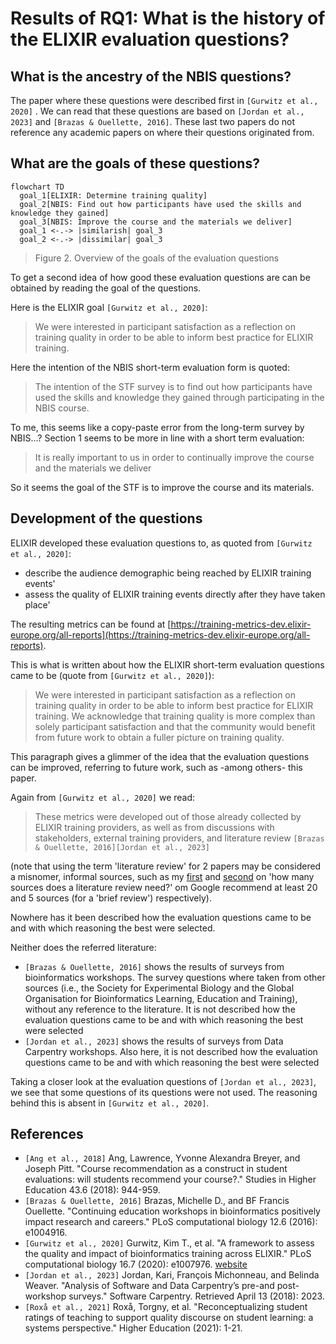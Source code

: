 # Results of RQ1: What is the history of the ELIXIR evaluation questions?

## What is the ancestry of the NBIS questions?

The paper where these questions were described first
in `[Gurwitz et al., 2020]` . We can read that these questions
are based on `[Jordan et al., 2023]` and `[Brazas & Ouellette, 2016]`.
These last two papers do not reference any academic papers on where
their questions originated from.

## What are the goals of these questions?

<!-- markdownlint-disable MD013 --><!-- Mermaid diagrams cannot be split up over lines, hence will break 80 characters per line -->

```mermaid
flowchart TD
  goal_1[ELIXIR: Determine training quality]
  goal_2[NBIS: Find out how participants have used the skills and knowledge they gained]
  goal_3[NBIS: Improve the course and the materials we deliver]
  goal_1 <-.-> |similarish| goal_3
  goal_2 <-.-> |dissimilar| goal_3
```

<!-- markdownlint-enable MD013 -->

> Figure 2. Overview of the goals of the evaluation questions

To get a second idea of how good these evaluation questions are can be
obtained by reading the goal of the questions.

Here is the ELIXIR goal `[Gurwitz et al., 2020]`:

> We were interested in participant satisfaction as a reflection on training
> quality in order to be able to inform best practice for ELIXIR training.

Here the intention of the NBIS short-term evaluation form is quoted:

> The intention of the STF survey is to find out how participants have used the
> skills and knowledge they gained through participating in the NBIS course.

To me, this seems like a copy-paste error from the long-term survey
by NBIS...? Section 1 seems to be more in line with a short term
evaluation:

> It is really important to us in order to continually
> improve the course and the materials we deliver

So it seems the goal of the STF is to improve the course and its materials.

## Development of the questions

ELIXIR developed these evaluation questions to,
as quoted from `[Gurwitz et al., 2020]`:

- describe the audience demographic being reached
  by ELIXIR training events'
- assess the quality of ELIXIR training events directly
  after they have taken place'

The resulting metrics can be found at
[https://training-metrics-dev.elixir-europe.org/all-reports](https://training-metrics-dev.elixir-europe.org/all-reports).

This is what is written about how the ELIXIR short-term
evaluation questions came to be (quote from `[Gurwitz et al., 2020]`):

> We were interested in participant satisfaction as a reflection
> on training quality in order to be able to inform best practice for ELIXIR
> training.
> We acknowledge that training quality is more complex than solely participant
> satisfaction and that the community would benefit from future work
> to obtain a fuller picture on training quality.

This paragraph gives a glimmer of the
idea that the evaluation questions can be improved, referring
to future work, such as -among others- this paper.

Again from `[Gurwitz et al., 2020]` we read:

> These metrics were developed out of those already collected by ELIXIR
> training providers, as well as from discussions with stakeholders,
> external training providers, and literature review
> `[Brazas & Ouellette, 2016][Jordan et al., 2023]`

(note that using the term 'literature review' for 2 papers may be considered
a misnomer, informal sources, such as my
[first](https://www.clrn.org/how-many-sources-do-you-need-in-a-literature-review/)
and [second](https://www.clrn.org/how-many-sources-in-a-literature-review/)
on 'how many sources does a literature review need?' om Google
recommend at least 20 and 5 sources (for a 'brief review') respectively).

Nowhere has it been described how the evaluation questions
came to be and with which reasoning the best were selected.

Neither does the referred literature:

- `[Brazas & Ouellette, 2016]` shows the results of surveys from
  bioinformatics workshops. The survey questions where
  taken from other sources (i.e., the Society for Experimental Biology
  and the Global Organisation for Bioinformatics Learning, Education and
  Training), without any reference to the literature.
  It is not described how the evaluation questions
  came to be and with which reasoning the best were selected
- `[Jordan et al., 2023]` shows the results of surveys from
  Data Carpentry workshops.
  Also here, it is not described how the evaluation questions
  came to be and with which reasoning the best were selected

Taking a closer look at the evaluation questions of `[Jordan et al., 2023]`,
we see that some questions of its questions were not used.
The reasoning behind this is absent in `[Gurwitz et al., 2020]`.

## References

- `[Ang et al., 2018]` Ang, Lawrence, Yvonne Alexandra Breyer, and Joseph Pitt.
  "Course recommendation as a construct in student evaluations:
  will students recommend your course?." Studies in Higher Education 43.6
  (2018): 944-959.
- `[Brazas & Ouellette, 2016]`
  Brazas, Michelle D., and BF Francis Ouellette.
  "Continuing education workshops in bioinformatics positively impact
 research and careers." PLoS computational biology 12.6 (2016): e1004916.
- `[Gurwitz et al., 2020]`
  Gurwitz, Kim T., et al.
  "A framework to assess the quality and impact of bioinformatics training
  across ELIXIR." PLoS computational biology 16.7 (2020): e1007976.
  [website](https://journals.plos.org/ploscompbiol/article?id=10.1371/journal.pcbi.1007976)
- `[Jordan et al., 2023]`
  Jordan, Kari, François Michonneau, and Belinda Weaver.
  "Analysis of Software and Data Carpentry’s pre-and post-workshop surveys."
  Software Carpentry. Retrieved April 13 (2018): 2023.
- `[Roxå et al., 2021]` Roxå, Torgny, et al.
  "Reconceptualizing student ratings of teaching to support quality discourse
  on student learning: a systems perspective." Higher Education (2021): 1-21.
